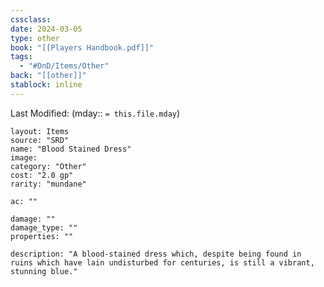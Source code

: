 ```yaml
---
cssclass: 
date: 2024-03-05
type: other
book: "[[Players Handbook.pdf]]"
tags:
  - "#DnD/Items/Other"
back: "[[other]]"
stablock: inline
---
```

Last Modified: (mday:: `= this.file.mday`)


```statblock
layout: Items
source: "SRD"
name: "Blood Stained Dress"
image: 
category: "Other"
cost: "2.0 gp"
rarity: "mundane"

ac: ""

damage: ""
damage_type: ""
properties: ""

description: "A blood-stained dress which, despite being found in ruins which have lain undisturbed for centuries, is still a vibrant, stunning blue."
```
